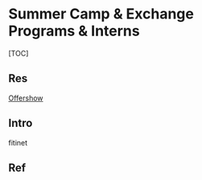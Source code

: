 # Summer Camp & Exchange Programs & Interns

[TOC]



## Res
[Offershow](https://www.offershow.cn)



## Intro

fitinet

## Ref
[一份来自微软亚洲研究院的实习“入坑”指南：学历不重要，学校也不重要，你重要]: https://www.msra.cn/zh-cn/news/features/internship-application-guide

[大学和研究所的科研氛围有什么区别？]: https://www.zhihu.com/question/26965208

